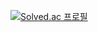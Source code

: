 [![Solved.ac
프로필](http://mazassumnida.wtf/api/v2/generate_badge?boj={greathyeon})](https://solved.ac/{greathyeon})
